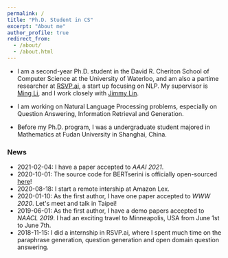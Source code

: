 ```yaml
---
permalink: /
title: "Ph.D. Student in CS"
excerpt: "About me"
author_profile: true
redirect_from: 
  - /about/
  - /about.html
---
```


- I am a second-year Ph.D. student in the David R. Cheriton School of Computer Science at the University of Waterloo, and am also a partime researcher at [RSVP.ai](https://rsvp.ai/en/#/index), a start up focusing on NLP. My supervisor is [Ming Li](https://cs.uwaterloo.ca/~mli/), and I work closely with [Jimmy Lin](https://cs.uwaterloo.ca/~jimmylin/). 

- I am working on Natural Language Processing problems, especially on Question Answering, Information Retrieval and Generation. 

- Before my Ph.D. program, I was a undergraduate student majored in Mathematics at Fudan University in Shanghai, China.

### News

- 2021-02-04: I have a paper accepted to *AAAI 2021*.
- 2020-10-01: The source code for BERTserini is officially open-sourced [here](https://github.com/rsvp-ai/bertserini)!
- 2020-08-18: I start a remote intership at Amazon Lex.
- 2020-01-10: As the first author, I have one paper accepted to *WWW 2020*. Let's meet and talk in Taipei!
- 2019-06-01: As the first author, I have a demo papers accepted to *NAACL 2019*. I had an exciting travel to Minneapolis, USA from June 1st to June 7th.
- 2018-11-15: I did a internship in RSVP.ai, where I spent much time on the paraphrase generation, question generation and open domain question answering.
